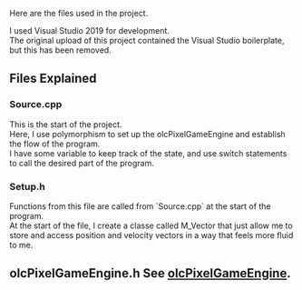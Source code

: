Here are the files used in the project.

I used Visual Studio 2019 for development. <br>
The original upload of this project contained the Visual Studio boilerplate, but this has been removed.

<h2>Files Explained</h1>
<h3>Source.cpp</h3>
This is the start of the project. <br>
Here, I use polymorphism to set up the olcPixelGameEngine and establish the flow of the program. <br>
I have some variable to keep track of the state, and use switch statements to call the desired part of the program.


<h3>Setup.h</h3>
Functions from this file are called from `Source.cpp` at the start of the program. <br>
At the start of the file, I create a classe called M_Vector that just allow me to store and access position and velocity vectors in a way that feels more fluid to me.  

<h2>olcPixelGameEngine.h</h>
See <a href="https://github.com/OneLoneCoder/olcPixelGameEngine">olcPixelGameEngine</a>.


